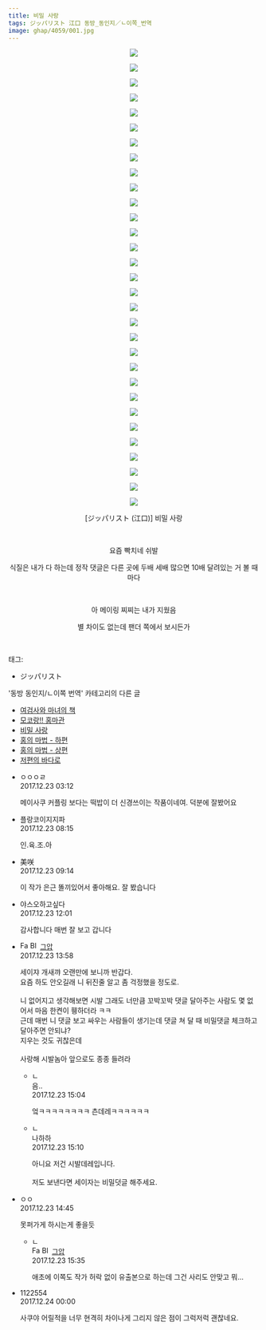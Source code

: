 ```yaml
---
title: 비밀 사랑
tags: ジッパリスト 江口 동방_동인지／ㄴ이쪽_번역
image: ghap/4059/001.jpg
---
```

<div class="article">
<p style="text-align: center; clear: none; float: none;"><img src="{{ site.nasurl }}/ghap/4059/001.jpg"/></p>
<p style="text-align: center; clear: none; float: none;"><img src="{{ site.nasurl }}/ghap/4059/002.jpg"/></p>
<p style="text-align: center; clear: none; float: none;"><img src="{{ site.nasurl }}/ghap/4059/003.jpg"/></p>
<p style="text-align: center; clear: none; float: none;"><img src="{{ site.nasurl }}/ghap/4059/004.jpg"/></p>
<p style="text-align: center; clear: none; float: none;"><img src="{{ site.nasurl }}/ghap/4059/005.jpg"/></p>
<p style="text-align: center; clear: none; float: none;"><img src="{{ site.nasurl }}/ghap/4059/006.jpg"/></p>
<p style="text-align: center; clear: none; float: none;"><img src="{{ site.nasurl }}/ghap/4059/007.jpg"/></p>
<p style="text-align: center; clear: none; float: none;"><img src="{{ site.nasurl }}/ghap/4059/008.jpg"/></p>
<p style="text-align: center; clear: none; float: none;"><img src="{{ site.nasurl }}/ghap/4059/009.jpg"/></p>
<p style="text-align: center; clear: none; float: none;"><img src="{{ site.nasurl }}/ghap/4059/010.jpg"/></p>
<p style="text-align: center; clear: none; float: none;"><img src="{{ site.nasurl }}/ghap/4059/011.jpg"/></p>
<p style="text-align: center; clear: none; float: none;"><img src="{{ site.nasurl }}/ghap/4059/012.jpg"/></p>
<p style="text-align: center; clear: none; float: none;"><img src="{{ site.nasurl }}/ghap/4059/013.jpg"/></p>
<p style="text-align: center; clear: none; float: none;"><img src="{{ site.nasurl }}/ghap/4059/014.jpg"/></p>
<p style="text-align: center; clear: none; float: none;"><img src="{{ site.nasurl }}/ghap/4059/015.jpg"/></p>
<p style="text-align: center; clear: none; float: none;"><img src="{{ site.nasurl }}/ghap/4059/016.jpg"/></p>
<p style="text-align: center; clear: none; float: none;"><img src="{{ site.nasurl }}/ghap/4059/017.jpg"/></p>
<p style="text-align: center; clear: none; float: none;"><img src="{{ site.nasurl }}/ghap/4059/018.jpg"/></p>
<p style="text-align: center; clear: none; float: none;"><img src="{{ site.nasurl }}/ghap/4059/019.jpg"/></p>
<p style="text-align: center; clear: none; float: none;"><img src="{{ site.nasurl }}/ghap/4059/020.jpg"/></p>
<p style="text-align: center; clear: none; float: none;"><img src="{{ site.nasurl }}/ghap/4059/021.jpg"/></p>
<p style="text-align: center; clear: none; float: none;"><img src="{{ site.nasurl }}/ghap/4059/022.jpg"/></p>
<p style="text-align: center; clear: none; float: none;"><img src="{{ site.nasurl }}/ghap/4059/023.jpg"/></p>
<p style="text-align: center; clear: none; float: none;"><img src="{{ site.nasurl }}/ghap/4059/024.jpg"/></p>
<p style="text-align: center; clear: none; float: none;"><img src="{{ site.nasurl }}/ghap/4059/025.jpg"/></p>
<p style="text-align: center; clear: none; float: none;"><img src="{{ site.nasurl }}/ghap/4059/026.jpg"/></p>
<p style="text-align: center; clear: none; float: none;"><img src="{{ site.nasurl }}/ghap/4059/027.jpg"/></p>
<p style="text-align: center; clear: none; float: none;"><img src="{{ site.nasurl }}/ghap/4059/028.jpg"/></p>
<p style="text-align: center; clear: none; float: none;"><img src="{{ site.nasurl }}/ghap/4059/029.jpg"/></p>
<p style="text-align: center; clear: none; float: none;"><img src="{{ site.nasurl }}/ghap/4059/030.jpg"/></p>
<p style="text-align: center; clear: none; float: none;"><img src="{{ site.nasurl }}/ghap/4059/031.jpg"/></p>
<p style="text-align: center; clear: none; float: none;">[ジッパリスト (江口)] 비밀 사랑</p>
<p style="text-align: center; clear: none; float: none;"><br/></p>
<p style="text-align: center; clear: none; float: none;">요즘 빡치네 쉬발</p>
<p style="text-align: center; clear: none; float: none;">식질은 내가 다 하는데 정작 댓글은 다른 곳에 두배 세배 많으면 10배 달려있는 거 볼 때마다</p>
<p style="text-align: center; clear: none; float: none;"><br/></p>
<p style="text-align: center; clear: none; float: none;">아 메이링 찌찌는 내가 지웠음</p>
<p style="text-align: center; clear: none; float: none;">별 차이도 없는데 팬더 쪽에서 보시든가</p>
<p><br/></p>
</div><div class="tagTrail">
<p>태그: </p>
<ul>
<li>ジッパリスト</li>
</ul>
</div><div class="another">
<p>'동방 동인지/ㄴ이쪽 번역' 카테고리의 다른 글</p>
<ul>
<li><a href="/2017-12-24-ghap_4070">여검사와 마녀의 책</a></li>
<li><a href="/2017-12-23-ghap_4060">모코랑!! 홍마관</a></li>
<li><a href="/2017-12-23-ghap_4059">비밀 사랑</a></li>
<li><a href="/2017-12-22-ghap_4058">홍의 마법 - 하편</a></li>
<li><a href="/2017-12-21-ghap_4057">홍의 마법 - 상편</a></li>
<li><a href="/2017-12-20-ghap_4056">저편의 바다로</a></li>
</ul>
</div><div class="cb_module cb_fluid">
<div class="cb_wrt cb_profile">
<div class="comment">
<ul>
<li class="cb_thumb_off" id="comment15157844">
<div class="cb_comment_area">
<div class="cb_info_area">
<div class="cb_section">
<span class="cb_nick_name">ㅇㅇㅇㄹ</span>
</div>
<div class="cb_section">
<span class="cb_date">2017.12.23 03:12 </span>
</div>
</div>
<div class="cb_dsc_comment">
<p class="cb_dsc">
											메이사쿠 커플링 보다는 떡밥이 더 신경쓰이는 작품이네여. 덕분에 잘봤어요
										</p>
</div>
</div></li>
<li class="cb_thumb_off" id="comment15157934">
<div class="cb_comment_area">
<div class="cb_info_area">
<div class="cb_section">
<span class="cb_nick_name">플랑코이지지파</span>
</div>
<div class="cb_section">
<span class="cb_date">2017.12.23 08:15 </span>
</div>
</div>
<div class="cb_dsc_comment">
<p class="cb_dsc">
											인.육.조.아
										</p>
</div>
</div></li>
<li class="cb_thumb_off" id="comment15157952">
<div class="cb_comment_area">
<div class="cb_info_area">
<div class="cb_section">
<span class="cb_nick_name">美咲</span>
</div>
<div class="cb_section">
<span class="cb_date">2017.12.23 09:14 </span>
</div>
</div>
<div class="cb_dsc_comment">
<p class="cb_dsc">
											이 작가 은근 똘끼있어서 좋아해요. 잘 봤습니다
										</p>
</div>
</div></li>
<li class="cb_thumb_off" id="comment15158030">
<div class="cb_comment_area">
<div class="cb_info_area">
<div class="cb_section">
<span class="cb_nick_name">야스오하고싶다</span>
</div>
<div class="cb_section">
<span class="cb_date">2017.12.23 12:01 </span>
</div>
</div>
<div class="cb_dsc_comment">
<p class="cb_dsc">
											감사합니다 매번 잘 보고 갑니다
										</p>
</div>
</div></li>
<li class="cb_thumb_off" id="comment15158077">
<div class="cb_comment_area">
<div class="cb_info_area">
<div class="cb_section">
<span class="cb_nick_name"><img alt="Favicon of https://ghaptouhou.tistory.com" height="16" onerror="this.onerror=null;this.parentNode.removeChild(this)" src="https://ghaptouhou.tistory.com/favicon.ico" width="16"/> <img alt="BlogIcon" height="16" onerror="this.parentNode.removeChild(this)" src="https://ghaptouhou.tistory.com/index.gif" width="16"/> <a href="https://ghaptouhou.tistory.com" onclick="return openLinkInNewWindow(this)"> 그압</a><span class="tistoryProfileLayerTrigger" onclick='TistoryProfile.show(event, this, {"title":"\uc800\uae30 \uc774\uac70 \ub098\uc911\uc5d0 \uc218\uc815 \uac00\ub2a5\ud558\ub098\uc694","url":"https:\/\/ghap.tistory.com","nickname":"\uadf8\uc555","items":[]}); return false;'></span></span>
</div>
<div class="cb_section">
<span class="cb_date">2017.12.23 13:58 </span>
</div>
</div>
<div class="cb_dsc_comment">
<p class="cb_dsc">
											세이쟈 개새꺄 오랜만에 보니까 반갑다.<br/>
요즘 하도 안오길래 니 뒤진줄 알고 좀 걱정했을 정도로.<br/>
<br/>
니 없어지고 생각해보면 시발 그래도 너만큼 꼬박꼬박 댓글 달아주는 사람도 몇 없어서 마음 한켠이 휑하더라 ㅋㅋ<br/>
근데 매번 니 댓글 보고 싸우는 사람들이 생기는데 댓글 쳐 달 때 비밀댓글 체크하고 달아주면 안되냐?<br/>
지우는 것도 귀찮은데<br/>
<br/>
사랑해 시발놈아 앞으로도 종종 들려라
										</p>
</div>
<ul>
<li class="cb_thumb_off" id="comment15158115">
<span class="cb_bu_subnode">ㄴ</span>
<div class="cb_comment_area">
<div class="cb_info_area">
<div class="cb_section">
<span class="cb_nick_name">음..</span>
</div>
<div class="cb_section">
<span class="cb_date">2017.12.23 15:04 </span>
</div>
</div>
<div class="cb_dsc_comment">
<p class="cb_dsc">
																엌ㅋㅋㅋㅋㅋㅋㅋㅋ 츤데레ㅋㅋㅋㅋㅋㅋ
															</p>
</div>
</div>
</li>
<li class="cb_thumb_off" id="comment15158118">
<span class="cb_bu_subnode">ㄴ</span>
<div class="cb_comment_area">
<div class="cb_info_area">
<div class="cb_section">
<span class="cb_nick_name">나하하</span>
</div>
<div class="cb_section">
<span class="cb_date">2017.12.23 15:10 </span>
</div>
</div>
<div class="cb_dsc_comment">
<p class="cb_dsc">
																아니요 저건 시발데레입니다.<br/>
<br/>
저도 보낸다면 세이자는 비밀덧글 해주세요.
															</p>
</div>
</div>
</li>
</ul>
</div></li>
<li class="cb_thumb_off" id="comment15158112">
<div class="cb_comment_area">
<div class="cb_info_area">
<div class="cb_section">
<span class="cb_nick_name">ㅇㅇ</span>
</div>
<div class="cb_section">
<span class="cb_date">2017.12.23 14:45 </span>
</div>
</div>
<div class="cb_dsc_comment">
<p class="cb_dsc">
											못퍼가게 하시는게 좋을듯
										</p>
</div>
<ul>
<li class="cb_thumb_off" id="comment15158127">
<span class="cb_bu_subnode">ㄴ</span>
<div class="cb_comment_area">
<div class="cb_info_area">
<div class="cb_section">
<span class="cb_nick_name"><img alt="Favicon of https://ghaptouhou.tistory.com" height="16" onerror="this.onerror=null;this.parentNode.removeChild(this)" src="https://ghaptouhou.tistory.com/favicon.ico" width="16"/> <img alt="BlogIcon" height="16" onerror="this.parentNode.removeChild(this)" src="https://ghaptouhou.tistory.com/index.gif" width="16"/> <a href="https://ghaptouhou.tistory.com" onclick="return openLinkInNewWindow(this)"> 그압</a><span class="tistoryProfileLayerTrigger" onclick='TistoryProfile.show(event, this, {"title":"\uc800\uae30 \uc774\uac70 \ub098\uc911\uc5d0 \uc218\uc815 \uac00\ub2a5\ud558\ub098\uc694","url":"https:\/\/ghap.tistory.com","nickname":"\uadf8\uc555","items":[]}); return false;'></span></span>
</div>
<div class="cb_section">
<span class="cb_date">2017.12.23 15:35 </span>
</div>
</div>
<div class="cb_dsc_comment">
<p class="cb_dsc">
																애초에 이쪽도 작가 허락 없이 유출본으로 하는데 그건 사리도 안맞고 뭐...
															</p>
</div>
</div>
</li>
</ul>
</div></li>
<li class="cb_thumb_off" id="comment15158335">
<div class="cb_comment_area">
<div class="cb_info_area">
<div class="cb_section">
<span class="cb_nick_name">1122554</span>
</div>
<div class="cb_section">
<span class="cb_date">2017.12.24 00:00 </span>
</div>
</div>
<div class="cb_dsc_comment">
<p class="cb_dsc">
											사쿠야 어릴적을 너무 현격히 차이나게 그리지 않은 점이 그럭저럭 괜찮네요.
										</p>
</div>
</div></li>
</ul>
</div>
</div><!-- commentList close -->
</div>
